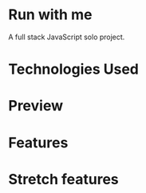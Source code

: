 # Run with me

A full stack JavaScript solo project.

# Technologies Used

# Preview 

# Features

# Stretch features
